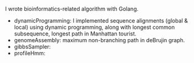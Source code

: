 I wrote bioinformatics-related algorithm with Golang.

* dynamicProgramming: I implemented sequence alignments (global & local) using dynamic programming, along with longest common subsequence, longest path in Manhattan tourist.
* genomeAssembly: maximum non-branching path in deBrujin graph.
* gibbsSampler:
* profileHmm: